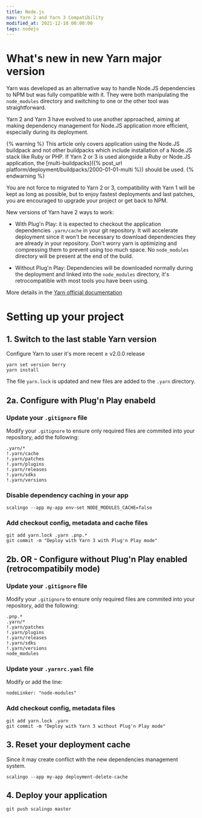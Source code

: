 ```yaml
---
title: Node.js
nav: Yarn 2 and Yarn 3 Compatibility
modified_at: 2021-12-10 00:00:00
tags: nodejs
---
```


# What's new in new Yarn major version

Yarn was developed as an alternative way to handle Node.JS dependencies to NPM
but was fully compatible with it. They were both manipulating the
`node_modules` directory and switching to one or the other tool was
straightforward.

Yarn 2 and Yarn 3 have evolved to use another approached, aiming at making
dependency management for Node.JS application more efficient, especially during
its deployment.

{% warning %}
This article only covers application using the Node.JS buildpack and not other
buildpacks which include installation of a Node.JS stack like Ruby or PHP. If
Yarn 2 or 3 is used alongside a Ruby or Node.JS application, the
[multi-buildpacks]({% post_url platform/deployment/buildpacks/2000-01-01-multi
%}) should be used.
{% endwarning %}

You are not force to migrated to Yarn 2 or 3, compatibility with Yarn 1 will be
kept as long as possible, but to enjoy fastest deployments and last patches,
you are encouraged to upgrade your project or get back to NPM.

New versions of Yarn have 2 ways to work:

* With Plug'n Play: it is expected to checkout the application dependencies
  `.yarn/cache` in your git repository. It will accelerate deployment since it
  won't be necessary to download dependencies they are already in your repository.
  Don't worry yarn is optimizing and compressing them to prevent using too much space.
  No `node_modules` directory will be present at the end of the build.

* Without Plug'n Play: Dependencies will be downloaded normally during the
  deployment and linked into the `node_modules` directory, it's
  retrocompatible with most tools you have been using.

More details in the [Yarn official documentation](https://yarnpkg.com/getting-started/migration)

# Setting up your project

## 1. Switch to the last stable Yarn version

Configure Yarn to user it's more recent ≥ v2.0.0 release

```
yarn set version berry
yarn install
```

The file `yarn.lock` is updated and new files are added to the `.yarn` directory.

## 2a. Configure with Plug'n Play enabeld

### Update your `.gitignore` file

Modify your `.gitignore` to ensure only required files are commited into
your repository, add the following:

```
.yarn/*
!.yarn/cache
!.yarn/patches
!.yarn/plugins
!.yarn/releases
!.yarn/sdks
!.yarn/versions
```

### Disable dependency caching in your app

```
scalingo --app my-app env-set NODE_MODULES_CACHE=false
```

### Add checkout config, metadata and cache files

```
git add yarn.lock .yarn .pnp.*
git commit -m "Deploy with Yarn 3 with Plug'n Play mode"
```

## 2b. OR - Configure without Plug'n Play enabled (retrocompatibily mode)

### Update your `.gitignore` file

Modify your `.gitignore` to ensure only required files are commited into
your repository, add the following:

```
.pnp.*
.yarn/*
!.yarn/patches
!.yarn/plugins
!.yarn/releases
!.yarn/sdks
!.yarn/versions
node_modules
```

### Update your `.yarnrc.yaml` file

Modify or add the line:

```
nodeLinker: "node-modules"
```

### Add checkout config, metadata files

```
git add yarn.lock .yarn
git commit -m "Deploy with Yarn 3 without Plug'n Play mode"
```

## 3. Reset your deployment cache

Since it may create conflict with the new dependencies management system.

```
scalingo --app my-app deployment-delete-cache
```

## 4. Deploy your application

```
git push scalingo master
```


